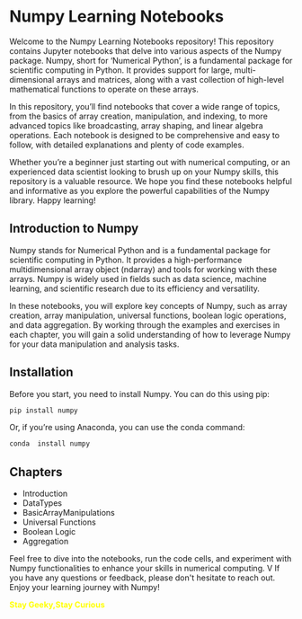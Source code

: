 # Numpy Learning Notebooks

Welcome to the Numpy Learning Notebooks repository! This repository contains Jupyter notebooks that delve into various aspects of the Numpy package. Numpy, short for ‘Numerical Python’, is a fundamental package for scientific computing in Python. It provides support for large, multi-dimensional arrays and matrices, along with a vast collection of high-level mathematical functions to operate on these arrays.

In this repository, you’ll find notebooks that cover a wide range of topics, from the basics of array creation, manipulation, and indexing, to more advanced topics like broadcasting, array shaping, and linear algebra operations. Each notebook is designed to be comprehensive and easy to follow, with detailed explanations and plenty of code examples.

Whether you’re a beginner just starting out with numerical computing, or an experienced data scientist looking to brush up on your Numpy skills, this repository is a valuable resource. We hope you find these notebooks helpful and informative as you explore the powerful capabilities of the Numpy library. Happy learning!

## Introduction to Numpy

Numpy stands for Numerical Python and is a fundamental package for scientific computing in Python. It provides a high-performance multidimensional array object (ndarray) and tools for working with these arrays. Numpy is widely used in fields such as data science, machine learning, and scientific research due to its efficiency and versatility.

In these notebooks, you will explore key concepts of Numpy, such as array creation, array manipulation, universal functions, boolean logic operations, and data aggregation. By working through the examples and exercises in each chapter, you will gain a solid understanding of how to leverage Numpy for your data manipulation and analysis tasks.

## Installation

Before you start, you need to install Numpy. You can do this using pip:
```bash
pip install numpy
```
Or, if you’re using Anaconda, you can use the conda command:
```bash
conda  install numpy
```
## Chapters

- Introduction
- DataTypes
- BasicArrayManipulations
- Universal Functions
- Boolean Logic
- Aggregation

Feel free to dive into the notebooks, run the code cells, and experiment with Numpy functionalities to enhance your skills in numerical computing.
V
If you have any questions or feedback, please don't hesitate to reach out. Enjoy your learning journey with Numpy!


<span style="color:yellow">**Stay Geeky,Stay Curious** </span>